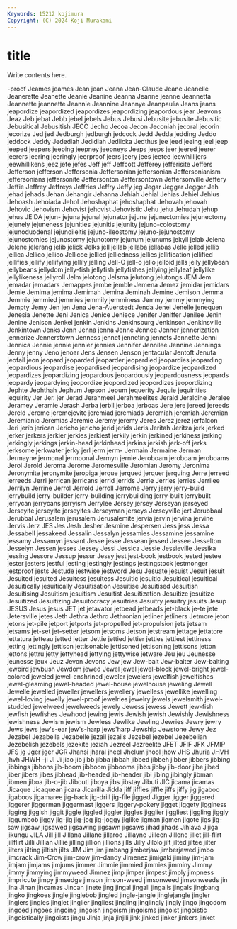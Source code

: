 ```yaml
---
Keywords: 15212 kojimura
Copyright: (C) 2024 Koji Murakami
---
```


# title

Write contents here.



-proof Jeames jeames Jean jean Jeana Jean-Claude Jeane Jeanelle Jeanerette
Jeanette Jeanie Jeanine Jeanna Jeanne jeanne Jeannetta Jeannette jeannette Jeannie
Jeannine Jeannye Jeanpaulia Jeans jeans jeapordize jeapordized jeapordizes jeapordizing jeapordous
jear Jeavons Jeaz Jeb jebat Jebb jebel jebels Jebus Jebusi
Jebusite jebusite Jebusitic Jebusitical Jebusitish JECC Jecho Jecoa Jecon Jeconiah
jecoral jecorin jecorize Jed jed Jedburgh jedburgh jedcock Jedd Jedda
jedding Jeddo jeddock Jeddy Jedediah Jedidiah Jedlicka Jedthus jee jeed
jeeing jeel jeep jeeped jeepers jeeping jeepney jeepneys Jeeps jeeps
jeer jeered jeerer jeerers jeering jeeringly jeerproof jeers jeery jees
jeetee jeewhillijers jeewhillikens jeez jefe jefes Jeff jeff Jeffcott Jefferey
jefferisite Jeffers Jefferson jefferson Jeffersonia Jeffersonian jeffersonian Jeffersonianism jeffersonians jeffersonite
Jeffersonton Jeffersontown Jeffersonville Jeffery Jeffie Jeffrey Jeffreys Jeffries Jeffry Jeffy
jeg Jegar Jeggar Jegger Jeh jehad jehads Jehan Jehangir Jehanna
Jehiah Jehial Jehias Jehiel Jehius Jehoash Jehoiada Jehol Jehoshaphat jehoshaphat
Jehovah jehovah Jehovic Jehovism Jehovist jehovist Jehovistic Jehu jehu Jehudah
jehup jehus JEIDA jejun- jejuna jejunal jejunator jejune jejunectomies jejunectomy
jejunely jejuneness jejunities jejunitis jejunity jejuno-colostomy jejunoduodenal jejunoileitis jejuno-ileostomy jejuno-jejunostomy
jejunostomies jejunostomy jejunotomy jejunum jejunums jekyll jelab Jelena Jelene jelerang
jelib jelick Jelks jell jellab jellaba jellabas Jelle jelled jellib
jellica Jellico jellico Jellicoe jellied jelliedness jellies jellification jellified jellifies
jellify jellifying jellily jelling Jell-O jell-o jello jelloid jells jelly
jellybean jellybeans jellydom jelly-fish jellyfish jellyfishes jellying jellyleaf jellylike jellylikeness
jellyroll Jelm jelotong Jelsma jelutong jelutongs JEM Jem jemadar jemadars
Jemappes jembe jemble Jemena Jemez jemidar jemidars Jemie Jemima jemima
Jemimah Jemina Jeminah Jemine Jemison Jemma Jemmie jemmied jemmies jemmily
jemminess Jemmy jemmy jemmying Jempty Jemy Jen jen Jena Jena-Auerstedt
Jenda Jenei Jenelle jenequen Jenesia Jenette Jeni Jenica Jenice Jeniece
Jenifer Jeniffer Jenilee Jenin Jenine Jenison Jenkel jenkin Jenkins Jenkinsburg
Jenkinson Jenkinsville Jenkintown Jenks Jenn Jenna jenna Jenne Jennee Jenner
jennerization jennerize Jennerstown Jenness jennet jenneting jennets Jennette Jenni Jennica
Jennie jennie jennier jennies Jennifer Jennilee Jennine Jennings Jenny jenny
Jeno jenoar Jens Jensen Jenson jentacular Jentoft Jenufa jeofail jeon
jeopard jeoparded jeoparder jeopardied jeopardies jeoparding jeopardious jeopardise jeopardised jeopardising
jeopardize jeopardized jeopardizes jeopardizing jeopardous jeopardously jeopardousness jeopards jeopardy jeopardying
jeopordize jeopordized jeopordizes jeopordizing Jephte Jephthah Jephum Jepson Jepum jequerity
Jequie jequirities jequirity Jer Jer. jer Jerad Jerahmeel Jerahmeelites Jerald
Jeraldine Jeralee Jeramey Jeramie Jerash Jerba jerbil jerboa jerboas Jere
jere jereed jereeds Jereld Jereme jeremejevite jeremiad jeremiads Jeremiah jeremiah
Jeremian Jeremianic Jeremias Jeremie Jeremy jeremy Jeres Jerez jerez jerfalcon
Jeri jerib jerican Jericho jericho jerid jerids Jeris Jeritah Jeritza
jerk jerked jerker jerkers jerkier jerkies jerkiest jerkily jerkin jerkined
jerkiness jerking jerkingly jerkings jerkin-head jerkinhead jerkins jerkish jerk-off jerks
jerksome jerkwater jerky jerl jerm jerm- Jermain Jermaine Jerman Jermayne
jermonal jermoonal Jermyn jernie Jeroboam jeroboam jeroboams Jerol Jerold Jeroma
Jerome Jeromesville Jeromian Jeromy Jeronima Jeronymite jeronymite jeropiga jerque jerqued
jerquer jerquing Jerre jerreed jerreeds Jerri jerrican jerricans jerrid jerrids
Jerrie Jerries jerries Jerrilee Jerrilyn Jerrine Jerrol Jerrold Jerroll Jerrome
Jerry jerry jerry-build jerrybuild jerry-builder jerry-building jerrybuilding jerry-built jerrybuilt jerrycan
jerrycans jerryism Jerrylee Jersey jersey Jerseyan jerseyed Jerseyite jerseyite jerseyites
Jerseyman jerseys Jerseyville jert Jerubbaal Jerubbal Jerusalem jerusalem Jerusalemite jervia
jervin jervina jervine Jervis Jerz JES Jes Jesh Jesher Jesmine
Jespersen Jess jess Jessa Jessabell jessakeed Jessalin Jessalyn jessamies Jessamine
jessamine jessamy Jessamyn jessant Jesse jesse Jessean jessed Jessee Jesselton
Jesselyn Jessen jesses Jessey Jessi Jessica Jessie Jessieville Jessika jessing
Jessore Jessup jessur Jessy jest jest-book jestbook jested jestee jester
jesters jestful jesting jestingly jestings jestingstock jestmonger jestproof jests Jestude
jestwise jestword Jesu Jesuate jesuist Jesuit jesuit Jesuited jesuited Jesuitess
jesuitess Jesuitic jesuitic Jesuitical jesuitical Jesuitically jesuitically Jesuitisation Jesuitise Jesuitised
Jesuitish Jesuitising Jesuitism jesuitism Jesuitist Jesuitization Jesuitize jesuitize Jesuitized Jesuitizing
Jesuitocracy jesuitries Jesuitry jesuitry jesuits Jesup JESUS Jesus jesus JET
jet jetavator jetbead jetbeads jet-black je-te jete Jetersville jetes Jeth
Jethra Jethro Jethronian jetliner jetliners Jetmore jeton jetons jet-pile jetport
jetports jet-propelled jet-propulsion jets jetsam jetsams jet-set jet-setter jetsom jetsoms
Jetson jetstream jettage jettatore jettatura jetteau jetted jetter Jettie jettied
jettier jetties jettiest jettiness jetting jettingly jettison jettisonable jettisoned jettisoning
jettisons jetton jettons jettru jetty jettyhead jettying jettywise jetware Jeu
jeu Jeunesse jeunesse jeux Jeuz Jevon Jevons Jew jew Jew-bait
Jew-baiter Jew-baiting jewbird jewbush Jewdom jewed Jewel jewel jewel-block jewel-bright
jewel-colored jeweled jewel-enshrined jeweler jewelers jewelfish jewelfishes jewel-gleaming jewel-headed jewel-house
jewelhouse jeweling Jewell Jewelle jewelled jeweller jewellers jewellery jewelless jewellike
jewelling jewel-loving jewelly jewel-proof jewelries jewelry jewels jewelsmith jewel-studded jewelweed
jewelweeds jewely Jewess jewess Jewett jew-fish jewfish jewfishes Jewhood jewing
jewis Jewish jewish Jewishly Jewishness jewishness Jewism jewism Jewless Jewlike
Jewling Jewries Jewry jewry Jews jews jew's-ear jew's-harp jews'harp Jewship
Jewstone Jewy Jez Jezabel Jezabella Jezabelle jezail jezails Jezebel jezebel
Jezebelian Jezebelish jezebels jezekite jeziah Jezreel Jezreelite JFET JFIF JFK
JFMIP JFS jg Jger jger JGR Jhansi jharal jheel Jhelum
jhool jhow JHS Jhuria JHVH jhvh JHWH -ji JI Ji
jiao jib jibb jibba jibbah jibbed jibbeh jibber jibbers jibbing
jibbings jibbons jib-boom jibboom jibbooms jibbs jibby jib-door jibe jibed
jiber jibers jibes jibhead jib-headed jib-header jibi jibing jibingly jibman
jibmen jiboa jib-o-jib Jibouti jiboya jibs jibstay Jibuti JIC jicama
jicamas Jicaque Jicaquean jicara Jicarilla Jidda jiff jiffies jiffle jiffs
jiffy jig jigaboo jigaboos jigamaree jig-back jig-drill jig-file jigged Jigger
jigger jiggered jiggerer jiggerman jiggermast jiggers jiggery-pokery jigget jiggety jigginess
jigging jiggish jiggit jiggle jiggled jiggler jiggles jigglier jiggliest jiggling
jiggly jiggumbob jiggy jig-jig jig-jog jig-joggy jiglike jigman jigmen jigote
jigs jig-saw jigsaw jigsawed jigsawing jigsawn jigsaws jihad jihads Jihlava
Jijiga jikungu JILA Jill jill Jillana Jillane jillaroo Jillayne Jilleen
Jillene jillet jill-flirt jillflirt Jilli Jillian Jillie jilling jillion jillions
jills Jilly Jilolo jilt jilted jiltee jilter jilters jilting jiltish
jilts JIM Jim jim jimbang jimberjaw jimberjawed jimbo jimcrack Jim-Crow
jim-crow jim-dandy Jimenez jimigaki jiminy jim-jam jimjam jimjams jimjums jimmer
Jimmie jimmied jimmies jimminy Jimmy jimmy jimmying jimmyweed Jimnez jimp
jimper jimpest jimply jimpness jimpricute jimpy jimsedge jimson jimson-weed jimsonweed
jimsonweeds jin jina Jinan jincamas Jincan jinete jing jingal jingall
jingalls jingals jingbang jingko jingkoes jingle jinglebob jingled jingle-jangle jinglejangle
jingler jinglers jingles jinglet jinglier jingliest jingling jinglingly jingly jingo
jingodom jingoed jingoes jingoing jingoish jingoism jingoisms jingoist jingoistic jingoistically
jingoists jingu Jinja jinja jinjili jink jinked jinker jinkers jinket
